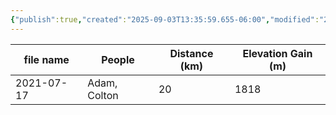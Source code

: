 ```yaml
---
{"publish":true,"created":"2025-09-03T13:35:59.655-06:00","modified":"2025-09-03T14:56:17.135-06:00","published":"2025-09-03T14:56:17.135-06:00","tags":["route"],"cssclasses":"","elevation":null,"region":"Bow Valley","location":"51.1171774, -115.2260409","DWYT":null,"Kane":"Moderate","completed":true}
---
```



| file name  |    People    | Distance (km) | Elevation Gain (m) |
| ---------- | ------------ | ------------- | ------------------ |
| 2021-07-17 | Adam, Colton |      20       |        1818        |